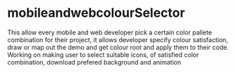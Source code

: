 # mobileandwebcolourSelector
This allow every mobile and web developer pick a certain color pallete combination for their project, it allows developer specify colour satisfaction, draw or map out the demo and get colour root and apply them to their code. Working on making user to select suitable icons, of satisfied color combination, download prefered background and animation 
